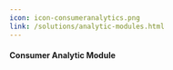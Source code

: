 ```yaml
---
icon: icon-consumeranalytics.png
link: /solutions/analytic-modules.html
---
```


#### Consumer Analytic Module
